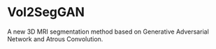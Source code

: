 # Vol2SegGAN
A new 3D MRI segmentation method based on Generative Adversarial Network and Atrous Convolution.
